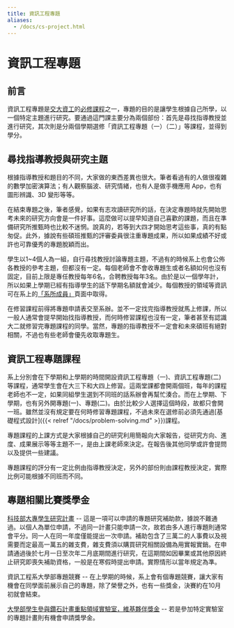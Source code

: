 ```yaml
---
title: 資訊工程專題
aliases:
  - /docs/cs-project.html
---
```


# 資訊工程專題

## 前言

資訊工程專題是[交大資工](http://www.cs.nctu.edu.tw/)的[必修課程](http://www.cs.nctu.edu.tw/cswebsite/education/undergraduate/course#course_ruleu)之一，專題的目的是讓學生根據自己所學，以一個特定主題進行研究。要通過這門課主要分為兩個部份：首先是尋找指導教授並進行研究，其次則是分兩個學期選修「資訊工程專題（一）（二）」等課程，並得到學分。

## 尋找指導教授與研究主題

根據指導教授和題目的不同，大家做的東西差異也很大。筆者看過有的人做很複雜的數學加密演算法；有人觀察腦波、研究情緒，也有人是做手機應用 App，也有圖形辨識、3D 變形等等。

在結束專題之後，筆者感覺，如果有志攻讀研究所的話，在決定專題時就先開始思考未來的研究方向會是一件好事。這麼做可以提早知道自己喜歡的課題，而且在準備研究所推甄時也比較不迷惘。說真的，若等到大四才開始思考這些事，真的有點匆促。此外，據說有些碩班推甄的評審委員很注重專題成果，所以如果成績不好或許也可靠優秀的專題脫穎而出。

學生以1~4個人為一組，自行尋找教授討論專題主題，不過有的時候系上也會公佈各教授的參考主題，但都沒有一定。每個老師會不會收專題生或者名額如何也沒有固定，目前上限是專任教授每年6名，合聘教授每年3名。由於是以一個學年計，所以如果上學期已經有指導學生的話下學期名額就會減少。每個教授的領域等資訊可在系上的[「系所成員」](http://www.cs.nctu.edu.tw/cswebsite/members)頁面中取得。

在修習課程前得將專題申請表交至系辦。並不一定找完指導教授就馬上修課，所以一般人通常會提早開始找指導教授，而何時修習課程也沒有一定，筆者甚至有認識大二就修習完專題課程的同學。當然，專題的指導教授不一定會和未來碩班有絕對相關，不過也有些老師會優先收取專題生。

## 資訊工程專題課程

系上分別會在下學期和上學期的時間開設資訊工程專題（一)、資訊工程專題(二)等課程，通常學生會在大三下和大四上修習。這兩堂課都會開兩個班，每年的課程老師也不一定，如果同組學生選到不同班的話系辦會再幫忙湊合。而在上學期、下學期，也有另外開專題(一)、專題(二)。由於比較少人選擇這個時段，故都只會開一班。雖然並沒有規定要在何時修習專題課程，不過未來在選修前必須先通過[基礎程式設計]({{< relref "/docs/problem-solving.md" >}})課程。

專題課程的上課方式是大家根據自己的研究利用簡報向大家報告，從研究方向、進度、成果展示等等主題不一，是由上課老師來決定。在報告後其他同學或許會提問以及提供一些建議。

專題課程的評分有一定比例由指導教授決定，另外的部份則由課程教授決定，實際比例可能根據不同班而不同。

## 專題相關比賽獎學金

[科技部大專學生研究計畫](http://www.most.gov.tw/lp.aspx?CtNode=343&CtUnit=488&BaseDSD=5&mp=1) -- 這是一項可以申請的專題研究補助款，據說不難通過。以個人為單位申請，不過同一計畫只能申請一次，故若由多人進行專題則通常會平分。同一人在同一年度僅能提出一次申請。補助包含了三萬二的人事費以及視需要而定最高一萬五的雜支費，雜支費須以購買研究相關設備為用實報實銷。在申請通過後於七月一日至次年二月底期間進行研究，在這期間如因畢業或其他原因終止研究即喪失補助資格，一般是在寒假時提出申請。實際情形以當年規定為準。

資訊工程系大學部專題競賽 -- 在上學期的時候，系上會有個專題競賽，讓大家有機會在同學面前展示自己的專題，除了榮譽之外，也有一些獎金，決賽約在10月初就會結束。

[大學部學生參與鑽石計畫重點領域實驗室，維基夥伴獎金](http://diamondprj.nctu.edu.tw/) -- 若是參加特定實驗室的專題計畫則有機會申請獎學金。
